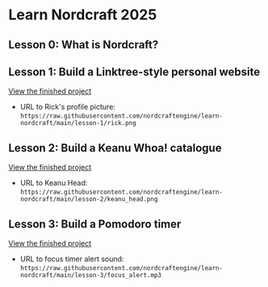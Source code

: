 # Learn Nordcraft 2025

## Lesson 0: What is Nordcraft?

## Lesson 1: Build a Linktree-style personal website

[View the finished project](https://linktree.toddle.site/)

- URL to Rick's profile picture: `https://raw.githubusercontent.com/nordcraftengine/learn-nordcraft/main/lesson-1/rick.png`

## Lesson 2: Build a Keanu Whoa! catalogue

[View the finished project](https://whoa.toddle.site/)

- URL to Keanu Head: `https://raw.githubusercontent.com/nordcraftengine/learn-nordcraft/main/lesson-2/keanu_head.png`

## Lesson 3: Build a Pomodoro timer

[View the finished project](https://focustimer.toddle.site/)

- URL to focus timer alert sound: `https://raw.githubusercontent.com/nordcraftengine/learn-nordcraft/main/lesson-3/focus_alert.mp3`
